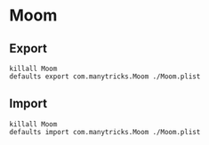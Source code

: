 # Moom

## Export

```
killall Moom
defaults export com.manytricks.Moom ./Moom.plist
```

## Import

```
killall Moom
defaults import com.manytricks.Moom ./Moom.plist
```
